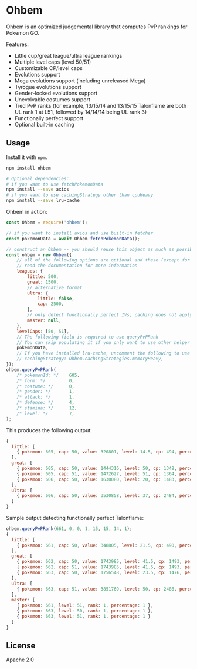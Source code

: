 # Ohbem

Ohbem is an optimized judgemental library that computes PvP rankings for Pokemon GO.

Features:

* Little cup/great league/ultra league rankings
* Multiple level caps (level 50/51)
* Customizable CP/level caps
* Evolutions support
* Mega evolutions support (including unreleased Mega)
* Tyrogue evolutions support
* Gender-locked evolutions support
* Unevolvable costumes support
* Tied PvP ranks
  (for example, 13/15/14 and 13/15/15 Talonflame are both UL rank 1 at L51, followed by 14/14/14 being UL rank 3)
* Functionally perfect support
* Optional built-in caching


## Usage

Install it with `npm`.

```sh
npm install ohbem

# Optional dependencies:
# if you want to use fetchPokemonData
npm install --save axios
# if you want to use cachingStrategy other than cpuHeavy
npm install --save lru-cache
```

Ohbem in action:

```js
const Ohbem = require('ohbem');

// if you want to install axios and use built-in fetcher
const pokemonData = await Ohbem.fetchPokemonData();

// construct an Ohbem -- you should reuse this object as much as possible since it holds a cache
const ohbem = new Ohbem({
    // all of the following options are optional and these (except for pokemonData) are the default values
    // read the documentation for more information
    leagues: {
        little: 500,
        great: 1500,
        // alternative format
        ultra: {
            little: false,
            cap: 2500,
        },
        // only detect functionally perfect IVs; caching does not apply
        master: null,
    },
    levelCaps: [50, 51],
    // The following field is required to use queryPvPRank
    // You can skip populating it if you only want to use other helper methods
    pokemonData,
    // If you have installed lru-cache, uncomment the following to use cache:
    // cachingStrategy: Ohbem.cachingStrategies.memoryHeavy,
});
ohbem.queryPvPRank(
    /* pokemonId: */    605,
    /* form: */         0,
    /* costume: */      0,
    /* gender: */       1,
    /* attack: */       1,
    /* defense: */      4,
    /* stamina: */      12,
    /* level: */        7,
);
```

This produces the following output:

```js
{
  little: [
    { pokemon: 605, cap: 50, value: 320801, level: 14.5, cp: 494, percentage: 0.95123, rank: 548, capped: true }
  ],
  great: [
    { pokemon: 605, cap: 50, value: 1444316, level: 50, cp: 1348, percentage: 0.84457, rank: 3158 },
    { pokemon: 605, cap: 51, value: 1472627, level: 51, cp: 1364, percentage: 0.85568, rank: 3128 },
    { pokemon: 606, cap: 50, value: 1630080, level: 20, cp: 1483, percentage: 0.97364, rank: 384, capped: true }
  ],
  ultra: [
    { pokemon: 606, cap: 50, value: 3530858, level: 37, cp: 2484, percentage: 0.97604, rank: 512, capped: true }
  ]
}
```

Sample output detecting functionally perfect Talonflame:
```js
ohbem.queryPvPRank(661, 0, 0, 1, 15, 15, 14, 1);
{
  little: [
    { pokemon: 661, cap: 50, value: 348805, level: 21.5, cp: 490, percentage: 0.89401, rank: 3287, capped: true }
  ],
  great: [
    { pokemon: 662, cap: 50, value: 1743985, level: 41.5, cp: 1493, percentage: 0.94736, rank: 1087 },
    { pokemon: 662, cap: 51, value: 1743985, level: 41.5, cp: 1493, percentage: 0.94736, rank: 1328 },
    { pokemon: 663, cap: 50, value: 1756548, level: 23.5, cp: 1476, percentage: 0.94144, rank: 2867, capped: true }
  ],
  ultra: [
    { pokemon: 663, cap: 51, value: 3851769, level: 50, cp: 2486, percentage: 0.99275, rank: 21 }
  ],
  master: [
    { pokemon: 661, level: 51, rank: 1, percentage: 1 },
    { pokemon: 663, level: 50, rank: 1, percentage: 1 },
    { pokemon: 663, level: 51, rank: 1, percentage: 1 }
  ]
}
```

## License

Apache 2.0
